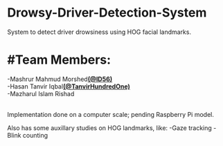 # Drowsy-Driver-Detection-System
System to detect driver drowsiness using HOG facial landmarks.

<h1>#Team Members:</h1>
 -Mashrur Mahmud Morshed<b><a href="https://github.com/ID56">(@ID56)</a></b><br>
 -Hasan Tanvir Iqbal<b><a href="https://github.com/TanvirHundredOne">(@TanvirHundredOne)</a></b><br>
-Mazharul Islam Rishad<br>
 <br>

Implementation done on a computer scale; pending Raspberry Pi model.<br>

Also has some auxillary studies on HOG landmarks, like:
-Gaze tracking
-Blink counting
